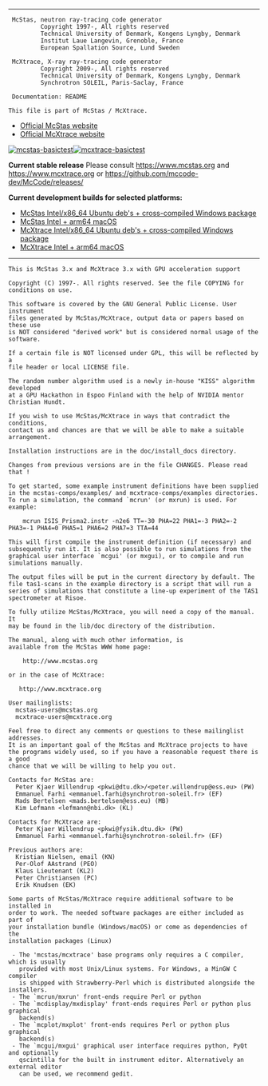 *******************************************************************************

```
 McStas, neutron ray-tracing code generator
         Copyright 1997-, All rights reserved
         Technical University of Denmark, Kongens Lyngby, Denmark
         Institut Laue Langevin, Grenoble, France
         European Spallation Source, Lund Sweden

 McXtrace, X-ray ray-tracing code generator
         Copyright 2009-, All rights reserved
         Technical University of Denmark, Kongens Lyngby, Denmark
         Synchrotron SOLEIL, Paris-Saclay, France

 Documentation: README

This file is part of McStas / McXtrace.
```
* <a href="http://www.mcstas.org">Official McStas website</a>
* <a href="http://www.mcxtrace.org">Official McXtrace website</a>

[![mcstas-basictest](https://github.com/mccode-dev/McCode/actions/workflows/mcstas-basictest.yml/badge.svg)](https://github.com/mccode-dev/McCode/actions/workflows/mcstas-basictest.yml)[![mcxtrace-basictest](https://github.com/mccode-dev/McCode/actions/workflows/mcxtrace-basictest.yml/badge.svg)](https://github.com/mccode-dev/McCode/actions/workflows/mcxtrace-basictest.yml)


**Current stable release**
Please consult https://www.mcstas.org and https://www.mcxtrace.org or https://github.com/mccode-dev/McCode/releases/

**Current development builds for selected platforms:**
* [McStas Intel/x86_64 Ubuntu deb's + cross-compiled Windows package](https://nightly.link/mccode-dev/McCode/workflows/mcstas-autobuild/main/mcstas-artefacts-ubuntu-latest.zip)
* [McStas Intel + arm64 macOS](https://nightly.link/mccode-dev/McCode/workflows/mcstas-autobuild/main/mcstas-artefacts-macos-latest.zip)
* [McXtrace Intel/x86_64 Ubuntu deb's + cross-compiled Windows package](https://nightly.link/mccode-dev/McCode/workflows/mcxtrace-autobuild/main/mcxtrace-artefacts-ubuntu-latest.zip)
* [McXtrace Intel + arm64 macOS](https://nightly.link/mccode-dev/McCode/workflows/mcxtrace-autobuild/main/mcxtrace-artefacts-macos-latest.zip)

*******************************************************************************
```
This is McStas 3.x and McXtrace 3.x with GPU acceleration support

Copyright (C) 1997-. All rights reserved. See the file COPYING for conditions on use.

This software is covered by the GNU General Public License. User instrument
files generated by McStas/McXtrace, output data or papers based on these use
is NOT considered "derived work" but is considered normal usage of the software.

If a certain file is NOT licensed under GPL, this will be reflected by a
file header or local LICENSE file.

The random number algorithm used is a newly in-house "KISS" algorithm developed
at a GPU Hackathon in Espoo Finland with the help of NVIDIA mentor Christian Hundt.

If you wish to use McStas/McXtrace in ways that contradict the conditions,
contact us and chances are that we will be able to make a suitable
arrangement.

Installation instructions are in the doc/install_docs directory.

Changes from previous versions are in the file CHANGES. Please read that !

To get started, some example instrument definitions have been supplied
in the mcstas-comps/examples/ and mcxtrace-comps/examples directories.
To run a simulation, the command `mcrun' (or mxrun) is used. For example:

    mcrun ISIS_Prisma2.instr -n2e6 TT=-30 PHA=22 PHA1=-3 PHA2=-2 PHA3=-1 PHA4=0 PHA5=1 PHA6=2 PHA7=3 TTA=44

This will first compile the instrument definition (if necessary) and
subsequently run it. It is also possible to run simulations from the
graphical user interface `mcgui' (or mxgui), or to compile and run
simulations manually.

The output files will be put in the current directory by default. The
file tas1-scans in the example directory is a script that will run a
series of simulations that constitute a line-up experiment of the TAS1
spectrometer at Risoe.

To fully utilize McStas/McXtrace, you will need a copy of the manual. It
may be found in the lib/doc directory of the distribution.

The manual, along with much other information, is
available from the McStas WWW home page:

    http://www.mcstas.org

or in the case of McXtrace:

   http://www.mcxtrace.org

User mailinglists:
  mcstas-users@mcstas.org
  mcxtrace-users@mcxtrace.org

Feel free to direct any comments or questions to these mailinglist addresses.
It is an important goal of the McStas and McXtrace projects to have
the programs widely used, so if you have a reasonable request there is a good
chance that we will be willing to help you out.

Contacts for McStas are:
  Peter Kjaer Willendrup <pkwi@dtu.dk>/<peter.willendrup@ess.eu> (PW)
  Emmanuel Farhi <emmanuel.farhi@synchrotron-soleil.fr> (EF)
  Mads Bertelsen <mads.bertelsen@ess.eu) (MB)
  Kim Lefmann <lefmann@nbi.dk> (KL)

Contacts for McXtrace are:
  Peter Kjaer Willendrup <pkwi@fysik.dtu.dk> (PW)
  Emmanuel Farhi <emmanuel.farhi@synchrotron-soleil.fr> (EF)

Previous authors are:
  Kristian Nielsen, email (KN)
  Per-Olof AAstrand (PEO)
  Klaus Lieutenant (KL2)
  Peter Christiansen (PC)
  Erik Knudsen (EK)

Some parts of McStas/McXtrace require additional software to be installed in
order to work. The needed software packages are either included as part of
your installation bundle (Windows/macOS) or come as dependencies of the
installation packages (Linux)

 - The 'mcstas/mcxtrace' base programs only requires a C compiler, which is usually
   provided with most Unix/Linux systems. For Windows, a MinGW C compiler
   is shipped with Strawberry-Perl which is distributed alongside the installers.
 - The `mcrun/mxrun' front-ends require Perl or python
 - The `mcdisplay/mxdisplay' front-ends requires Perl or python plus graphical
   backend(s)
 - The `mcplot/mxplot' front-ends requires Perl or python plus graphical
   backend(s) 
 - The `mcgui/mxgui' graphical user interface requires python, PyQt and optionally
   qscintilla for the built in instrument editor. Alternatively an external editor
   can be used, we recommend gedit.

```
